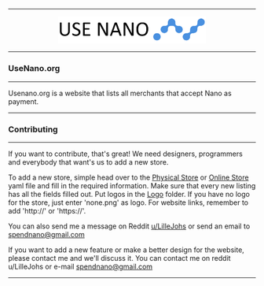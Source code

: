 <hr />
<div align="center">
    <img src="client/public/usenanologo.png" alt="Logo" width='300px' height='auto'/>
</div>
<hr />

### UseNano.org
---

Usenano.org is a website that lists all merchants that accept Nano as payment.

---

### Contributing
---

If you want to contribute, that's great! We need designers, programmers and everybody that want's us to add a new store.

To add a new store, simple head over to the [Physical Store](https://github.com/LilleJohs/UseNano.org/blob/master/public/physical.yml) or [Online Store](https://github.com/LilleJohs/UseNano.org/blob/master/public/merchants.yml) yaml file and fill in the required information. Make sure that every new listing has all the fields filled out. Put logos in the [Logo](https://github.com/LilleJohs/UseNano.org/tree/master/client/public/logos) folder. If you have no logo for the store, just enter 'none.png' as logo. For website links, remember to add 'http://' or 'https://'.

You can also send me a message on Reddit [u/LilleJohs](https://www.reddit.com/user/LilleJohs) or send an email to spendnano@gmail.com

If you want to add a new feature or make a better design for the website, please contact me and we'll discuss it. You can contact me on reddit u/LilleJohs or e-mail spendnano@gmail.com

---
